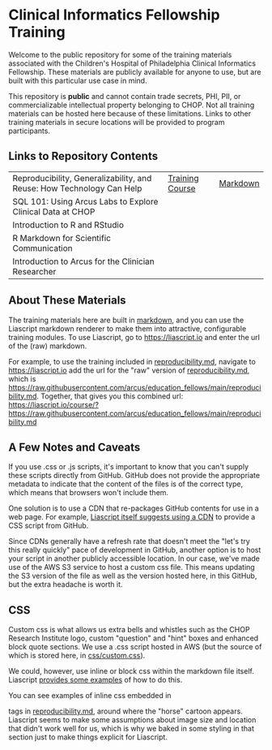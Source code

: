 # Clinical Informatics Fellowship Training

Welcome to the public repository for some of the training materials associated with the Children's Hospital of Philadelphia Clinical Informatics Fellowship.  These materials are publicly available for anyone to use, but are built with this particular use case in mind.

This repository is **public** and cannot contain trade secrets, PHI, PII, or commercializable intellectual property belonging to CHOP.  Not all training materials can be hosted here because of these limitations.  Links to other training materials in secure locations will be provided to program participants.

## Links to Repository Contents

||||
|--|--|--|
|Reproducibility, Generalizability, and Reuse: How Technology Can Help |[Training Course](https://liascript.io/course/?https://raw.githubusercontent.com/arcus/education_fellows/main/reproducibility.md) | [Markdown](reproducibility.md)|
SQL 101: Using Arcus Labs to Explore Clinical Data at CHOP|||
Introduction to R and RStudio||||
R Markdown for Scientific Communication |||
Introduction to Arcus for the Clinician Researcher |||


## About These Materials

The training materials here are built in [markdown](https://www.markdownguide.org/), and you can use the Liascript markdown renderer to make them into attractive, configurable training modules.  To use Liascript, go to https://liascript.io and enter the url of the (raw) markdown.

For example, to use the training included in [reproducibility.md](reproducibility.md), navigate to https://liascript.io add the url for the "raw" version of [reproducibility.md](reproducibility.md), which is https://raw.githubusercontent.com/arcus/education_fellows/main/reproducibility.md.  Together, that gives you this combined url: https://liascript.io/course/?https://raw.githubusercontent.com/arcus/education_fellows/main/reproducibility.md

## A Few Notes and Caveats

If you use .css or .js scripts, it's important to know that you can't supply these scripts directly from GitHub.  GitHub does not provide the appropriate metadata to indicate that the content of the files is of the correct type, which means that browsers won't include them.

One solution is to use a CDN that re-packages GitHub contents for use in a web page.  For example, [Liascript itself suggests using a CDN](https://github.com/liaScript/custom-style/) to provide a CSS script from GitHub.

Since CDNs generally have a refresh rate that doesn't meet the "let's try this really quickly" pace of development in GitHub, another option is to host your script in another publicly accessible location.  In our case, we've made use of the AWS S3 service to host a custom css file.  This means updating the S3 version of the file as well as the version hosted here, in this GitHub, but the extra headache is worth it.

## CSS

Custom css is what allows us extra bells and whistles such as the CHOP Research Institute logo, custom "question" and "hint" boxes and enhanced block quote sections.  We use a .css script hosted in AWS (but the source of which is stored here, in [css/custom.css](css/custom.css)).  

We could, however, use inline or block css within the markdown file itself.  Liascript [provides some examples](https://liascript.github.io/course/?https://raw.githubusercontent.com/LiaScript/docs/master/README.md#43) of how to do this.

You can see examples of inline css embedded in <div> tags in [reproducibility.md](reproducibility.md), around where the "horse" cartoon appears.  Liascript seems to make some assumptions about image size and location that didn't work well for us, which is why we baked in some styling in that section just to make things explicit for Liascript.
